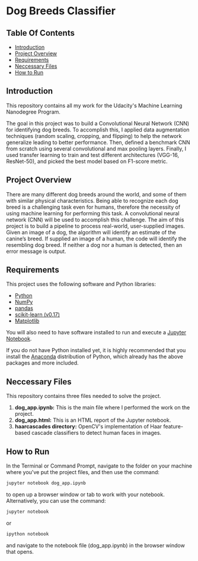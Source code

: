 # Dog Breeds Classifier

## Table Of Contents

- [Introduction](#introduction)
- [Project Overview](#project-overview)
- [Requirements](#requirements)
- [Neccessary Files](#neccessary-files)
- [How to Run](#how-to-run)

## Introduction

This repository contains all my work for the Udacity's Machine Learning Nanodegree Program.

The goal in this project was to build a Convolutional Neural Network (CNN) for identifying dog breeds.
To accomplish this, I applied data augmentation techniques (random scaling, cropping, and flipping) to help the network
generalize leading to better performance. Then, defined a benchmark CNN from scratch using several convolutional and
max pooling layers. Finally, I used transfer learning to train and test different architectures (VGG-16, ResNet-50),
and picked the best model based on F1-score metric.

## Project Overview

There are many different dog breeds around the world, and some of them with similar physical characteristics. Being
able to recognize each dog breed is a challenging task even for humans, therefore the necessity of using machine
learning for performing this task. A convolutional neural network (CNN) will be used to accomplish this challenge.
The aim of this project is to build a pipeline to process real-world, user-supplied images. Given an image of a dog,
the algorithm will identify an estimate of the canine’s breed. If supplied an image of a human, the code will identify
the resembling dog breed. If neither a dog nor a human is detected, then an error message is output.

## Requirements

This project uses the following software and Python libraries:

- [Python](https://www.python.org/downloads/release/python-364/)
- [NumPy](https://numpy.org/)
- [pandas](https://pandas.pydata.org/)
- [scikit-learn (v0.17)](https://scikit-learn.org/0.17/install.html)
- [Matplotlib](https://matplotlib.org/)

You will also need to have software installed to run and execute a [Jupyter Notebook](http://ipython.org/notebook.html).

If you do not have Python installed yet, it is highly recommended that you install the
[Anaconda](https://www.anaconda.com/distribution/) distribution of Python, which already has the above packages and
more included.

## Neccessary Files

This repository contains three files needed to solve the project.

1. **dog_app.ipynb:** This is the main file where I performed the work on the project.
2. **dog_app.html:** This is an HTML report of the Jupyter notebook.
3. **haarcascades directory:** OpenCV's implementation of Haar feature-based cascade classifiers to detect human faces
in images.

## How to Run

In the Terminal or Command Prompt, navigate to the folder on your machine where you've put the project files, and then
use the command:

```bash
jupyter notebook dog_app.ipynb
```

 to open up a browser window or tab to work with your notebook.
 Alternatively, you can use the command:

 ```bash
jupyter notebook
```

or

```bash
ipython notebook
```

and navigate to the notebook file (dog_app.ipynb) in the browser window that opens.
